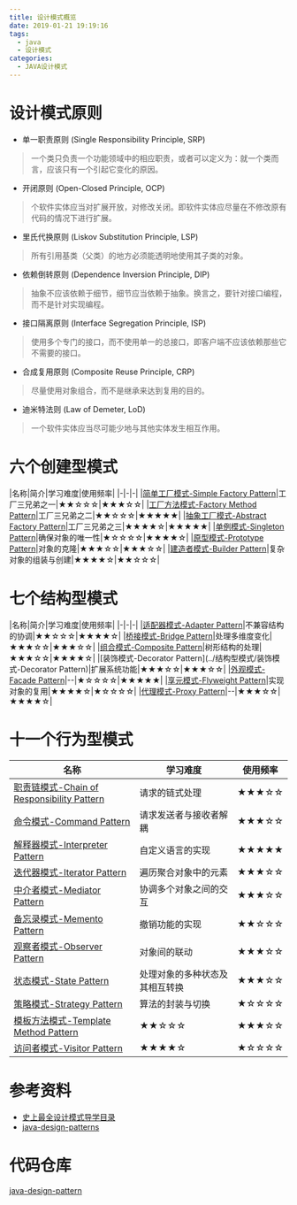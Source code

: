 ```yaml
---
title: 设计模式概览
date: 2019-01-21 19:19:16
tags:
  - java
  - 设计模式
categories: 
  - JAVA设计模式
---
```

# 设计模式原则

- 单一职责原则 (Single Responsibility Principle, SRP)
> 一个类只负责一个功能领域中的相应职责，或者可以定义为：就一个类而言，应该只有一个引起它变化的原因。
- 开闭原则 (Open-Closed Principle, OCP)
> 个软件实体应当对扩展开放，对修改关闭。即软件实体应尽量在不修改原有代码的情况下进行扩展。
- 里氏代换原则 (Liskov Substitution Principle, LSP)
> 所有引用基类（父类）的地方必须能透明地使用其子类的对象。
- 依赖倒转原则 (Dependence Inversion Principle, DIP)
> 抽象不应该依赖于细节，细节应当依赖于抽象。换言之，要针对接口编程，而不是针对实现编程。
- 接口隔离原则 (Interface Segregation Principle, ISP)
> 使用多个专门的接口，而不使用单一的总接口，即客户端不应该依赖那些它不需要的接口。
- 合成复用原则 (Composite Reuse Principle, CRP)
> 尽量使用对象组合，而不是继承来达到复用的目的。
- 迪米特法则 (Law of Demeter, LoD)
> 一个软件实体应当尽可能少地与其他实体发生相互作用。

<!-- more -->

# 六个创建型模式

|名称|简介|学习难度|使用频率|
|-|-|-|
|[简单工厂模式-Simple Factory Pattern](../创建型模式/简单工厂模式-Simple-Factory-Pattern)|工厂三兄弟之一|★★☆☆☆|★★★☆☆|
|[工厂方法模式-Factory Method Pattern](../创建型模式/工厂方法模式-Factory-Method-Pattern)|工厂三兄弟之二|★★☆☆☆|★★★★★|
|[抽象工厂模式-Abstract Factory Pattern](../创建型模式/抽象工厂模式-Abstract-Factory-Pattern)|工厂三兄弟之三|★★★★☆|★★★★★|
|[单例模式-Singleton Pattern](../创建型模式/单例模式-Singleton-Pattern)|确保对象的唯一性|★☆☆☆☆|★★★★☆|
|[原型模式-Prototype Pattern](../创建型模式/原型模式-Prototype-Pattern)|对象的克隆|★★★☆☆|★★★☆☆|
|[建造者模式-Builder Pattern](../创建型模式/建造者模式-Builder-Pattern)|复杂对象的组装与创建|★★★★☆|★★☆☆☆|

# 七个结构型模式

|名称|简介|学习难度|使用频率|
|-|-|-|
|[适配器模式-Adapter Pattern](../结构型模式/适配器模式-Adapter-Pattern)|不兼容结构的协调|★★☆☆☆|★★★★☆|
|[桥接模式-Bridge Pattern](../结构型模式/桥接模式-Bridge-Pattern)|处理多维度变化|★★★☆☆|★★★☆☆|
|[组合模式-Composite Pattern](../结构型模式/组合模式-Composite-Pattern)|树形结构的处理|★★★☆☆|★★★★☆|
|[装饰模式-Decorator Pattern](../结构型模式/装饰模式-Decorator Pattern)|扩展系统功能|★★★☆☆|★★★☆☆|
|[外观模式-Facade Pattern](../结构型模式/外观模式-Facade-Pattern)|--|★☆☆☆☆|★★★★★|
|[享元模式-Flyweight Pattern](../结构型模式/享元模式-Flyweight-Pattern)|实现对象的复用|★★★★☆|★☆☆☆☆|
|[代理模式-Proxy Pattern](../结构型模式/代理模式-Proxy-Pattern)|--|★★★☆☆|★★★★☆|

# 十一个行为型模式

|名称|学习难度|使用频率|
|-|-|-|
|[职责链模式-Chain of Responsibility Pattern](../行为型模式/职责链模式-Chain-of-Responsibility-Pattern)|请求的链式处理|★★★☆☆|★★☆☆☆|
|[命令模式-Command Pattern](../行为型模式/命令模式-Command-Pattern)|请求发送者与接收者解耦|★★★☆☆|★★★★☆|
|[解释器模式-Interpreter Pattern](../行为型模式/解释器模式-Interpreter-Pattern)|自定义语言的实现|★★★★★|★☆☆☆☆|
|[迭代器模式-Iterator Pattern](../行为型模式/迭代器模式-Iterator-Pattern)|遍历聚合对象中的元素|★★★☆☆|★★★★★|
|[中介者模式-Mediator Pattern](../行为型模式/中介者模式-Mediator-Pattern)|协调多个对象之间的交互|★★★☆☆|★★☆☆☆|
|[备忘录模式-Memento Pattern](../行为型模式/备忘录模式-Memento-Pattern)|撤销功能的实现|★★☆☆☆|★★☆☆☆|
|[观察者模式-Observer Pattern](../行为型模式/观察者模式-Observer-Pattern)|对象间的联动|★★★☆☆|★★★★★|
|[状态模式-State Pattern](../行为型模式/状态模式-State-Pattern)|处理对象的多种状态及其相互转换|★★★☆☆|★★★☆☆|
|[策略模式-Strategy Pattern](../行为型模式/策略模式-Strategy-Pattern)|算法的封装与切换|★☆☆☆☆|★★★★☆|
|[模板方法模式-Template Method Pattern](../行为型模式/模板方法模式-Template-Method-Pattern)|★★☆☆☆|★★★☆☆|
|[访问者模式-Visitor Pattern](../行为型模式/访问者模式-Visitor-Pattern)|★★★★☆|★☆☆☆☆|

# 参考资料

- [史上最全设计模式导学目录](https://blog.csdn.net/LoveLion/article/details/17517213)
- [java-design-patterns](https://github.com/iluwatar/java-design-patterns)

# 代码仓库

[java-design-pattern](https://github.com/gcdd1993/java-design-pattern)
